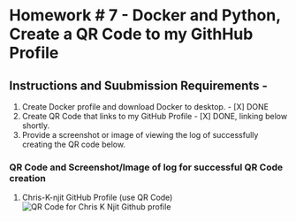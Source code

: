 # Homework # 7 - Docker and Python, Create a QR Code to my GithHub Profile

## Instructions and Suubmission Requirements -
1.  Create Docker profile and download Docker to desktop.
        - [X] DONE
2.  Create QR Code that links to my GitHub Profile
        - [X] DONE, linking below shortly.
3. Provide a screenshot or image of viewing the log of successfully creating the QR code below.

### QR Code and Screenshot/Image of log for successful QR Code creation
1.  Chris-K-njit GitHub Profile (use QR Code)
![QR Code for Chris K Njit Github profile](qr_codes/QRCode_20240329174426.png)